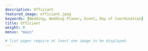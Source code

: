 ```yaml
---
description: Officiant
featured_image: officiant.jpeg
keywords: [Wedding, Wedding Planer, Event, Day of Coordination]
title: Officiant
weight: 8
menus: "main"

# list pages require at least one image to be displayed.
---
```

